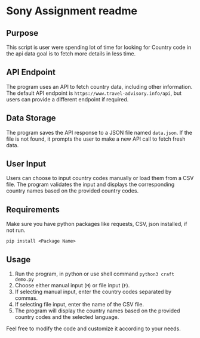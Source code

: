 
# Sony Assignment readme
## Purpose

This script is user were spending lot of time for looking for Country code in the api data goal is to fetch more details in less time. 

## API Endpoint

The program uses an API to fetch country data, including other information. The default API endpoint is `https://www.travel-advisory.info/api`, but users can provide a different endpoint if required.

## Data Storage

The program saves the API response to a JSON file named `data.json`. If the file is not found, it prompts the user to make a new API call to fetch fresh data.

## User Input

Users can choose to input country codes manually or load them from a CSV file. The program validates the input and displays the corresponding country names based on the provided country codes.

## Requirements 
Make sure you have python packages like requests, CSV, json installed, if not run. 
```shell
pip install <Package Name>
```
## Usage

1. Run the program, in python or use shell command ```python3 craft demo.py```
2. Choose either manual input (`M`) or file input (`F`).
3. If selecting manual input, enter the country codes separated by commas.
4. If selecting file input, enter the name of the CSV file.
5. The program will display the country names based on the provided country codes and the selected language.

Feel free to modify the code and customize it according to your needs.

